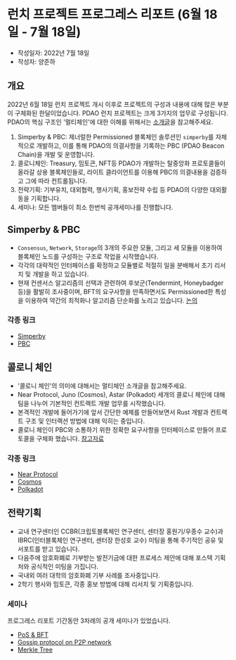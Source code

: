 # 런치 프로젝트 프로그레스 리포트 (6월 18일 - 7월 18일)

- 작성일자: 2022년 7월 18일
- 작성자: 양준하

## 개요

2022년 6월 18일 런치 프로젝트 개시 이후로 프로젝트의 구성과 내용에 대해 많은 부분이 구체화된 한달이었습니다.
PDAO 런치 프로젝트는 크게 3가지의 업무로 구성됩니다. PDAO의 핵심 구조인 '멀티체인'에 대한 이해를 위해서는 [소개글](../pdao-the-multichain-dao.md)을 참고해주세요.

1. Simperby & PBC: 제너럴한 Permissioned 블록체인 솔루션인 `simperby`를 자체적으로 개발하고, 이를 통해 PDAO의 의결사항을 기록하는 PBC (PDAO Beacon Chain)을 개발 및 운영합니다.
2. 콜로니체인: Treasury, 밈토큰, NFT등 PDAO가 개발하는 탈중앙화 프로토콜들이 올라갈 상용 블록체인들로, 라이트 클라이언트를 이용해 PBC의 의결내용을 검증하고 그에 따라 컨트롤됩니다.
3. 전략기획: 기부유치, 대외협력, 행사기획, 홍보전략 수립 등 PDAO의 다양한 대외활동을 기획합니다.
4. 세미나: 모든 멤버들이 최소 한번씩 공개세미나를 진행합니다.

## Simperby & PBC
- `Consensus`, `Network`, `Storage`의 3개의 주요한 모듈, 그리고 세 모듈을 이용하여 블록체인 노드를 구성하는 구조로 작업을 시작했습니다.
- 각각의 대략적인 인터페이스를 확정하고 모듈별로 적절히 일을 분배해서 초기 리서치 및 개발을 하고 있습니다.
- 현재 컨센서스 알고리즘의 선택과 관련하여 후보군(Tendermint, Honeybadger 등)을 활발히 조사중이며,
BFT의 요구사항을 만족하면서도 Permissioned한 특성을 이용하여 약간의 최적화나 알고리즘 단순화를 노리고 있습니다. [논의](https://github.com/postech-dao/simperby/issues/4)

### 각종 링크
- [Simperby](https://github.com/postech-dao/simperby)
- [PBC](https://github.com/postech-dao/beacon-chain)

## 콜로니 체인
- '콜로니 체인'의 의미에 대해서는 멀티체인 소개글을 참고해주세요.
- Near Protocol, Juno (Cosmos), Astar (Polkadot) 세개의 콜로니 체인에 대해 팀을 나누어 기본적인 컨트랙트 개발 업무를 시작했습니다.
- 본격적인 개발에 들어가기에 앞서 간단한 예제를 만들어보면서 Rust 개발과 컨트랙트 구조 및 인터랙션 방법에 대해 익히는 중입니다.
- 콜로니 체인이 PBC와 소통하기 위한 정확한 요구사항을 인터페이스로 만들어 프로토콜을 구체화 했습니다. [참고자료](https://github.com/postech-dao/beacon-chain/blob/main/docs/colony-chain-instruction.md)

### 각종 링크
- [Near Protocol](https://github.com/postech-dao/near)
- [Cosmos](https://github.com/postech-dao/cosmos)
- [Polkadot](https://github.com/postech-dao/polkadot)

## 전략기획
- 교내 연구센터인 CCBR(크립토블록체인 연구센터, 센터장 홍원기/우종수 교수)과 IBRC(인터블록체인 연구센터, 센터장 한성호 교수) 미팅을 통해 주기적인 공유 및 서포트를 받고 있습니다.
- 다음주에 암호화폐로 기부받는 발전기금에 대한 프로세스 제안에 대해 포스텍 기획처와 공식적인 미팅을 가집니다.
- 국내외 여러 대학의 암호화폐 기부 사례를 조사중입니다.
- 2학기 행사와 밈토큰, 각종 홍보 방법에 대해 리서치 및 기획중입니다.

### 세미나
프로그레스 리포트 기간동안 3차례의 공개 세미나가 있었습니다.
- [PoS & BFT](https://youtu.be/pimvZFp_gv0)
- [Gossip protocol on P2P network](https://youtu.be/frTBJwMCSGA)
- [Merkle Tree](https://youtu.be/pimvZFp_gv0)
